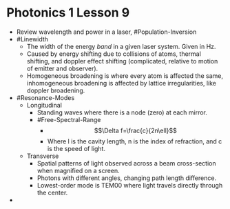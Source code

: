 # Photonics 1 Lesson 9
- Review wavelength and power in a laser, #Population-Inversion
- #Linewidth
  - The width of the energy *band* in a given laser system. Given in Hz.
  - Caused by energy shifting due to collisions of atoms, thermal shifting, and doppler effect shifting (complicated, relative to motion of emitter and observer).
  - Homogeneous broadening is where every atom is affected the same, inhomogeneous broadening is affected by lattice irregularities, like doppler broadening.
- #Resonance-Modes
  - Longitudinal
    - Standing waves where there is a node (zero) at each mirror.
    - #Free-Spectral-Range
      - $$\Delta f=\frac{c}{2n\ell}$$
      - Where l is the cavity length, n is the index of refraction, and c is the speed of light.
  - Transverse
    - Spatial patterns of light observed across a beam cross-section when magnified on a screen.
    - Photons with different angles, changing path length difference.
    - Lowest-order mode is TEM00 where light travels directly through the center.
- 
